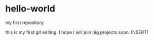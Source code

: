 # hello-world
my first repository

this is my first git editing.
I hope I will join big projects soon.
I N S E R T !  
 